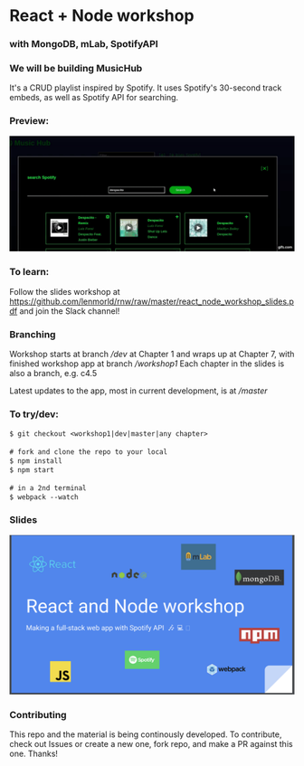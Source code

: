 # React + Node workshop

### with MongoDB, mLab, SpotifyAPI

### We will be building **MusicHub**

It's a CRUD playlist inspired by Spotify. It uses Spotify's 30-second track embeds,
as well as Spotify API for searching.



### Preview:

![Music Hub preview](./screens/preview.gif)


### To learn:
Follow the slides workshop at https://github.com/lenmorld/rnw/raw/master/react_node_workshop_slides.pdf
and join the Slack channel!


### Branching

Workshop starts at branch */dev* at Chapter 1 and wraps up at Chapter 7, with
finished workshop app at branch */workshop1*
Each chapter in the slides is also a branch, e.g. c4.5

Latest updates to the app, most in current development, is at */master*


### To try/dev:
```
$ git checkout <workshop1|dev|master|any chapter>

# fork and clone the repo to your local
$ npm install
$ npm start 

# in a 2nd terminal
$ webpack --watch
```


### Slides

[<img src="./react_node_workshop_slides.png">](https://github.com/lenmorld/rnw/raw/master/react_node_workshop_slides.pdf)


### Contributing

This repo and the material is being continously developed. 
To contribute, check out Issues or create a new one, 
fork repo, and make a PR against this one.
Thanks!
